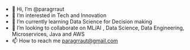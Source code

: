 - 👋 Hi, I’m @paragrraut
- 👀 I’m interested in Tech and Innovation
- 🌱 I’m currently learning Data Science for Decision making 
- 💞️ I’m looking to collaborate on ML/AI , Data Science, Data Engineering, Microservices, Java and AWS
- 📫 How to reach me paragrraut@gmail.com

<!---
paragrraut/paragrraut is a ✨ special ✨ repository because its `README.md` (this file) appears on your GitHub profile.
You can click the Preview link to take a look at your changes.
--->
